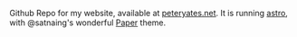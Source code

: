 Github Repo for my website, available at [peteryates.net](https://peteryates.net).
It is running [astro](https://astro.build), with @satnaing's wonderful [Paper](https://github.com/satnaing/astro-paper) theme.